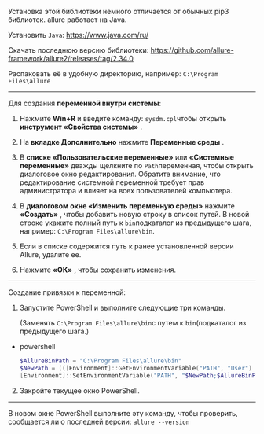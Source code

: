 Установка этой библиотеки немного отличается от обычных pip3 библиотек.
allure работает на Java.

Установить `Java`:
https://www.java.com/ru/

Скачать последнюю версию библиотеки:
https://github.com/allure-framework/allure2/releases/tag/2.34.0

Распаковать её в удобную директорию, например:
`C:\Program Files\allure`

---
Для создания **переменной внутри системы**:
1. Нажмите **Win+R** и введите команду: `sysdm.cpl`чтобы открыть **инструмент «Свойства системы»** .
    
2. На **вкладке Дополнительно** нажмите **Переменные среды** .
    
3. В **списке «Пользовательские переменные»** или **«Системные переменные»** дважды щелкните по `Path`переменная, чтобы открыть диалоговое окно редактирования. Обратите внимание, что редактирование системной переменной требует прав администратора и влияет на всех пользователей компьютера.
    
4. В **диалоговом окне «Изменить переменную среды»** нажмите **«Создать»** , чтобы добавить новую строку в список путей. В новой строке укажите полный путь к `bin`подкаталог из предыдущего шага, например: `C:\Program Files\allure\bin`.
    
5. Если в списке содержится путь к ранее установленной версии Allure, удалите ее.
    
6. Нажмите **«ОК»** , чтобы сохранить изменения.

---
Создание привязки к переменной:
1. Запустите PowerShell и выполните следующие три команды.
	
	(Заменять `C:\Program Files\allure\bin`с путем к `bin`(подкаталог из предыдущего шага.)

- powershell
    
    ```PowerShell
    $AllureBinPath = "C:\Program Files\allure\bin"
	$NewPath = (([Environment]::GetEnvironmentVariable("PATH", "User") -split ";") | ?{ $_ -and $_ -notlike "*\allure-*\bin" }) -join ";"
	[Environment]::SetEnvironmentVariable("PATH", "$NewPath;$AllureBinPath", "User")
    ```

2. Закройте текущее окно PowerShell.

---
В новом окне PowerShell выполните эту команду, чтобы проверить, сообщается ли о последней версии:
`allure --version`